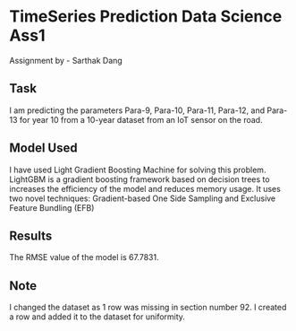 # TimeSeries Prediction Data Science Ass1

Assignment by - Sarthak Dang

## Task
I am predicting the parameters Para-9, Para-10, Para-11, Para-12, and Para-13 for year 10 from a 10-year dataset from an IoT sensor on the road.

## Model Used
I have used Light Gradient Boosting Machine for solving this problem.
LightGBM is a gradient boosting framework based on decision trees to increases the efficiency of the model and reduces memory usage. 
It uses two novel techniques: Gradient-based One Side Sampling and Exclusive Feature Bundling (EFB)

## Results
The RMSE value of the model is 67.7831.

## Note
I changed the dataset as 1 row was missing in section number 92. I created a row and added it to the dataset for uniformity.

